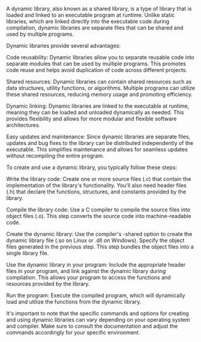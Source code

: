 A dynamic library, also known as a shared library, is a type of library that is loaded and linked to an executable program at runtime. Unlike static libraries, which are linked directly into the executable code during compilation, dynamic libraries are separate files that can be shared and used by multiple programs.

Dynamic libraries provide several advantages:

Code reusability: Dynamic libraries allow you to separate reusable code into separate modules that can be used by multiple programs. This promotes code reuse and helps avoid duplication of code across different projects.

Shared resources: Dynamic libraries can contain shared resources such as data structures, utility functions, or algorithms. Multiple programs can utilize these shared resources, reducing memory usage and promoting efficiency.

Dynamic linking: Dynamic libraries are linked to the executable at runtime, meaning they can be loaded and unloaded dynamically as needed. This provides flexibility and allows for more modular and flexible software architectures.

Easy updates and maintenance: Since dynamic libraries are separate files, updates and bug fixes to the library can be distributed independently of the executable. This simplifies maintenance and allows for seamless updates without recompiling the entire program.

To create and use a dynamic library, you typically follow these steps:

Write the library code: Create one or more source files (.c) that contain the implementation of the library's functionality. You'll also need header files (.h) that declare the functions, structures, and constants provided by the library.

Compile the library code: Use a C compiler to compile the source files into object files (.o). This step converts the source code into machine-readable code.

Create the dynamic library: Use the compiler's -shared option to create the dynamic library file (.so on Linux or .dll on Windows). Specify the object files generated in the previous step. This step bundles the object files into a single library file.

Use the dynamic library in your program: Include the appropriate header files in your program, and link against the dynamic library during compilation. This allows your program to access the functions and resources provided by the library.

Run the program: Execute the compiled program, which will dynamically load and utilize the functions from the dynamic library.

It's important to note that the specific commands and options for creating and using dynamic libraries can vary depending on your operating system and compiler. Make sure to consult the documentation and adjust the commands accordingly for your specific environment.





